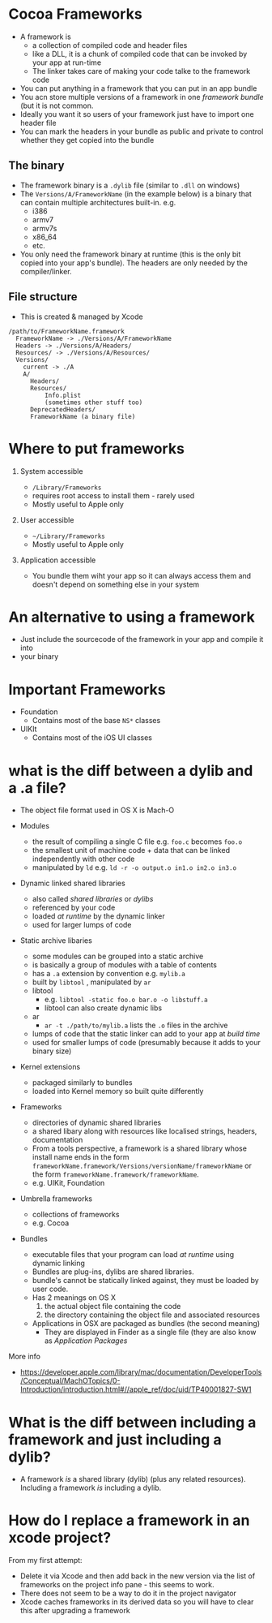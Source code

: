 # Cocoa Frameworks

* A framework is
    * a collection of compiled code and header files
    * like a DLL, it is a chunk of compiled code that can be invoked by your app at run-time
    * The linker takes care of making your code talke to the framework code
* You can put anything in a framework that you can put in an app bundle
* You acn store multiple versions of a framework in one _framework bundle_ (but
  it is not common.
* Ideally you want it so users of your framework just have to import one header
  file
* You can mark the headers in your bundle as public and private to control
  whether they get copied into the bundle


## The binary

* The framework binary is a `.dylib` file (similar to `.dll` on windows)
* The `Versions/A/FrameworkName` (in the example below) is a binary that can contain multiple
  architectures built-in. e.g.
    * i386
    * armv7
    * armv7s
    * x86_64
    * etc.
* You only need the framework binary at runtime (this is the only bit copied
  into your app's bundle). The headers are only needed by the compiler/linker.


## File structure

* This is created & managed by Xcode

```
/path/to/FrameworkName.framework
  FrameworkName -> ./Versions/A/FrameworkName
  Headers -> ./Versions/A/Headers/
  Resources/ -> ./Versions/A/Resources/
  Versions/
    current -> ./A
    A/
      Headers/
      Resources/
          Info.plist
          (sometimes other stuff too)
      DeprecatedHeaders/
      FrameworkName (a binary file)
```

# Where to put frameworks

1. System accessible
    * `/Library/Frameworks`
    * requires root access to install them - rarely used
    * Mostly useful to Apple only

2. User accessible
    * `~/Library/Frameworks`
    * Mostly useful to Apple only

3. Application accessible
    * You bundle them wiht your app so it can always access them and doesn't
      depend on something else in your system

# An alternative to using a framework

* Just include the sourcecode of the framework in your app and compile it into
* your binary

# Important Frameworks

* Foundation
    * Contains most of the base `NS*` classes
* UIKIt
    * Contains most of the iOS UI classes

# what is the diff between a dylib and a .a file?

* The object file format used in OS X is Mach-O

* Modules
    * the result of compiling a single C file e.g. `foo.c` becomes `foo.o`
    * the smallest unit of machine code + data that can be linked independently with other  code
    * manipulated by `ld` e.g. `ld -r -o output.o in1.o in2.o in3.o`
* Dynamic linked shared libraries
    * also called _shared libraries_ or _dylibs_
    * referenced by your code
    * loaded _at runtime_ by the dynamic linker
    * used for larger lumps of code
* Static archive libaries
    * some modules can be grouped into a static archive
    * is basically a group of modules with a table of contents
    * has a `.a` extension by convention e.g. `mylib.a`
    * built by `libtool` , manipulated by `ar`
    * libtool
        * e.g. `libtool -static foo.o bar.o -o libstuff.a`
        * libtool can also create dynamic libs
    * ar
        * `ar -t ./path/to/mylib.a` lists the `.o` files in the archive
    * lumps of code that the static linker can add to your app at _build time_
    * used for smaller lumps of code (presumably because it adds to your binary size)
* Kernel extensions
    * packaged similarly to bundles
    * loaded into Kernel memory so built quite differently
* Frameworks
    * directories of dynamic shared libraries
    * a shared libary along with resources like localised strings, headers, documentation
    * From a tools perspective, a framework is a shared library whose install
      name ends in the form `frameworkName.framework/Versions/versionName/frameworkName`
      or the form `frameworkName.framework/frameworkName`.
    * e.g. UIKit, Foundation
* Umbrella frameworks
    * collections of frameworks
    * e.g. Cocoa
* Bundles
    * executable files that your program can load _at runtime_ using dynamic linking
    * Bundles are plug-ins, dylibs are shared libraries.
    * bundle's cannot be statically linked against, they must be loaded by user code.
    * Has 2 meanings on OS X
        1. the actual object file containing the code
        2. the directory containing the object file and associated resources
    * Applications in OSX are packaged as bundles (the second meaning)
        * They are displayed in Finder as a single file (they are also know as _Application Packages_

More info

* https://developer.apple.com/library/mac/documentation/DeveloperTools/Conceptual/MachOTopics/0-Introduction/introduction.html#//apple_ref/doc/uid/TP40001827-SW1

# What is the diff between including a framework and just including a dylib?

* A framework _is_ a shared library (dylib) (plus any related resources).
  Including a framework *is* including a dylib.


# How do I replace a framework in an xcode project?

From my first attempt:

* Delete it via Xcode and then add back in the new version via the list of
  frameworks on the project info pane - this seems to work.
* There does not seem to be a way to do it in the project navigator
* Xcode caches frameworks in its derived data so you will have to clear this
  after upgrading a framework

